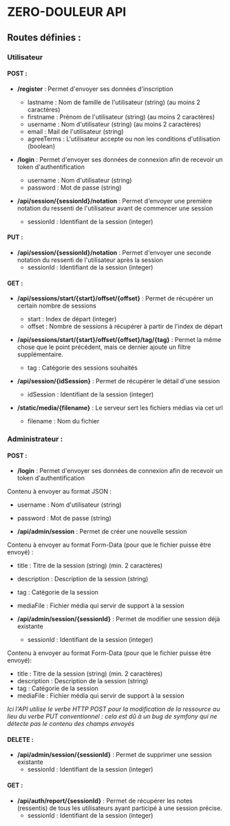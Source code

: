 # ZERO-DOULEUR API

## Routes définies :

### Utilisateur

#### POST : 

* **/register** : Permet d'envoyer ses données d'inscription
    * lastname : Nom de famille de l'utilisateur (string) (au moins 2 caractères)
    * firstname : Prénom de l'utilisateur (string) (au moins 2 caractères)
    * username : Nom d'utilisateur (string) (au moins 2 caractères)
    * email : Mail de l'utilisateur (string)
    * agreeTerms : L'utilisateur accepte ou non les conditions d'utilisation (boolean)

* **/login** : Permet d'envoyer ses données de connexion afin de recevoir un token d'authentification  
    * username : Nom d'utilisateur (string)
    * password : Mot de passe (string)

* **/api/session/{sessionId}/notation** : Permet d'envoyer une première notation du ressenti de l'utilisateur avant de commencer une session 
    * sessionId : Identifiant de la session (integer)

#### PUT : 

* **/api/session/{sessionId}/notation** : Permet d'envoyer une seconde notation du ressenti de l'utilisateur après la session
    * sessionId : Identifiant de la session (integer)

#### GET :

* **/api/sessions/start/{start}/offset/{offset}** : Permet de récupérer un certain nombre de sessions
    * start : Index de départ (integer)
    * offset : Nombre de sessions à récupérer à partir de l'index de départ 

* **/api/sessions/start/{start}/offset/{offset}/tag/{tag}** : Permet la même chose que le point précédent, mais ce dernier ajoute un filtre supplémentaire.
    * tag : Catégorie des sessions souhaités

* **/api/session/{idSession}** : Permet de récupérer le détail d'une session
    * idSession : Identifiant de la session (integer)

* **/static/media/{filename}** : Le serveur sert les fichiers médias via cet url
    * filename : Nom du fichier

### Administrateur : 

#### POST : 

* **/login** : Permet d'envoyer ses données de connexion afin de recevoir un token d'authentification 

Contenu à envoyer au format JSON :

* username : Nom d'utilisateur (string)
* password : Mot de passe (string)

* **/api/admin/session** : Permet de créer une nouvelle session 

Contenu à envoyer au format Form-Data (pour que le fichier puisse être envoyé) :

* title : Titre de la session (string) (min. 2 caractères)
* description : Description de la session (string)
* tag : Catégorie de la session 
* mediaFile : Fichier média qui servir de support à la session
 
* **/api/admin/session/{sessionId}** : Permet de modifier une session déjà existante
    * sessionId : Identifiant de la session (integer)

Contenu à envoyer au format Form-Data (pour que le fichier puisse être envoyé):

* title : Titre de la session (string) (min. 2 caractères)
* description : Description de la session (string)
* tag : Catégorie de la session 
* mediaFile : Fichier média qui servir de support à la session

*Ici l'API utilise le verbe HTTP POST pour la modification de la ressource au lieu du verbe PUT conventionnel : cela est dû à un bug de symfony qui ne détecte pas le contenu des champs envoyés*

#### DELETE : 

* **/api/admin/session/{sessionId}** : Permet de supprimer une session existante
    * sessionId : Identifiant de la session (integer)

#### GET :

* **/api/auth/report/{sessionId}** : Permet de récupérer les notes (ressentis) de tous les utilisateurs ayant participé à une session précise.
    * sessionId : Identifiant de la session (integer) 



